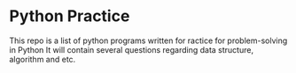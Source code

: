 # Python Practice
This repo is a list of python programs written for ractice for problem-solving in Python
It will contain several questions regarding data structure, algorithm and etc.
